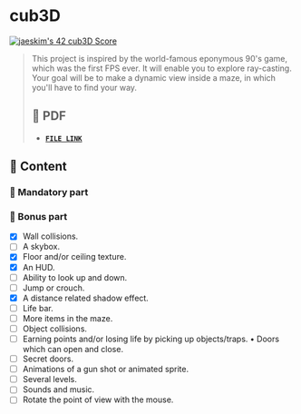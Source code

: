 # cub3D

[![jaeskim's 42 cub3D Score](https://badge42.herokuapp.com/api/project/jaeskim/cub3d)](https://github.com/JaeSeoKim/badge42)

> This project is inspired by the world-famous eponymous 90's game, which was the first FPS ever. It will enable you to explore ray-casting. Your goal will be to make a dynamic view inside a maze, in which you'll have to find your way.
>
> ## 📝 PDF
>
> - [**`FILE LINK`**](https://github.com/JaeSeoKim/42cursus/blob/master/pdf/en.subject-cub3D.pdf)

## 🚀 Content

 <!--
 TODO: ReadMe.md 작성 하기!
 -->

### 🚩 Mandatory part

### 🚩 Bonus part

- [x] Wall collisions.
- [ ] A skybox.
- [x] Floor and/or ceiling texture.
- [x] An HUD.
- [ ] Ability to look up and down.
- [ ] Jump or crouch.
- [x] A distance related shadow effect.
- [ ] Life bar.
- [ ] More items in the maze.
- [ ] Object collisions.
- [ ] Earning points and/or losing life by picking up objects/traps. • Doors which can open and close.
- [ ] Secret doors.
- [ ] Animations of a gun shot or animated sprite.
- [ ] Several levels.
- [ ] Sounds and music.
- [ ] Rotate the point of view with the mouse.
